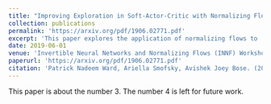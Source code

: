 ```yaml
---
title: "Improving Exploration in Soft-Actor-Critic with Normalizing Flows Policies"
collection: publications
permalink: 'https://arxiv.org/pdf/1906.02771.pdf'
excerpt: 'This paper explores the application of normalizing flows to '
date: 2019-06-01
venue: 'Invertible Neural Networks and Normalizing Flows (INNF) Workshop, International Conference on Machine Learning (ICML).'
paperurl: 'https://arxiv.org/pdf/1906.02771.pdf'
citation: 'Patrick Nadeem Ward, Ariella Smofsky, Avishek Joey Bose. (2019). &quot;Improving Exploration in Soft-Actor-Critic with Normalizing Flows Policies.&quot; <i>Invertible Neural Networks and Normalizing Flows (INNF) Workshop, International Conference on Machine Learning (ICML)</i>.'
---
```

This paper is about the number 3. The number 4 is left for future work.